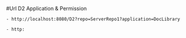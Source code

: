 #Url D2 Application & Permission

	- http://localhost:8080/D2?repo=ServerRepo1?application=DocLibrary

	- http: